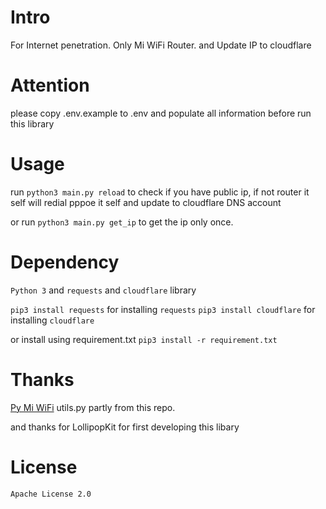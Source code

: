 # Intro
For Internet penetration. Only Mi WiFi Router. and Update IP to cloudflare


# Attention
please copy .env.example to .env and populate all information before run this library


# Usage
run `python3 main.py reload` to check if you have public ip, if not router it self will redial pppoe it self and update to cloudflare DNS account

or run `python3 main.py get_ip` to get the ip only once.

# Dependency
`Python 3` and `requests` and `cloudflare` library

`pip3 install requests` for installing `requests`
`pip3 install cloudflare` for installing `cloudflare`

or install using requirement.txt
`pip3 install -r requirement.txt`

# Thanks
[Py Mi WiFi](https://github.com/sbilly/pyMiWiFi)
utils.py partly from this repo.

and thanks for LollipopKit for first developing this libary

# License
```
Apache License 2.0
```
